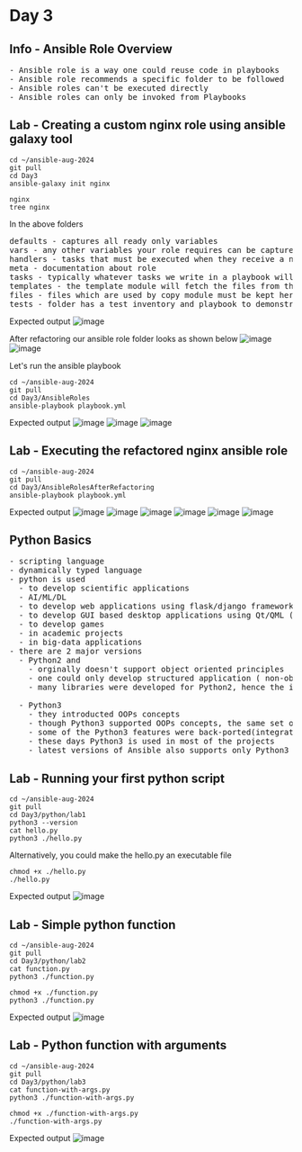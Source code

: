 # Day 3

## Info - Ansible Role Overview
<pre>
- Ansible role is a way one could reuse code in playbooks
- Ansible role recommends a specific folder to be followed
- Ansible roles can't be executed directly
- Ansible roles can only be invoked from Playbooks
</pre>

## Lab - Creating a custom nginx role using ansible galaxy tool
```
cd ~/ansible-aug-2024
git pull
cd Day3
ansible-galaxy init nginx

nginx
tree nginx
```
In the above folders
<pre>
defaults - captures all ready only variables
vars - any other variables your role requires can be captured here
handlers - tasks that must be executed when they receive a notification can be capture here
meta - documentation about role
tasks - typically whatever tasks we write in a playbook will be captured here
templates - the template module will fetch the files from this folder
files - files which are used by copy module must be kept here
tests - folder has a test inventory and playbook to demonstrate how the role can be invoked in your playbook
</pre>

Expected output
![image](https://github.com/user-attachments/assets/ba95c295-e5f6-4bc3-92b0-558b66cba38f)

After refactoring our ansible role folder looks as shown below
![image](https://github.com/user-attachments/assets/c63a8759-2346-49ab-b661-f800eaba8ed8)
![image](https://github.com/user-attachments/assets/c76e4460-22fa-474a-96b8-bfca5b17d0cf)

Let's run the ansible playbook
```
cd ~/ansible-aug-2024
git pull
cd Day3/AnsibleRoles
ansible-playbook playbook.yml
```

Expected output
![image](https://github.com/user-attachments/assets/84ce7543-b8ac-49f9-a433-5d5bdda9ae30)
![image](https://github.com/user-attachments/assets/858636f6-7e3d-44c2-ba3f-db549407c2c0)
![image](https://github.com/user-attachments/assets/23b78566-708d-4b7b-80ae-c62a576d5155)

## Lab - Executing the refactored nginx ansible role
```
cd ~/ansible-aug-2024
git pull
cd Day3/AnsibleRolesAfterRefactoring
ansible-playbook playbook.yml
```

Expected output
![image](https://github.com/user-attachments/assets/1e9f0f62-9267-4e9a-be23-990a0929aacc)
![image](https://github.com/user-attachments/assets/2eb81aa1-96bc-472b-83da-1b0355b7951e)
![image](https://github.com/user-attachments/assets/89642e70-9aec-4347-9d54-8fcbeab0d953)
![image](https://github.com/user-attachments/assets/c446c0ee-42f9-4fd3-9cdd-a61a2da8c9a9)
![image](https://github.com/user-attachments/assets/f581ae31-15b6-4d26-9998-706a0237f65a)
![image](https://github.com/user-attachments/assets/0ef7865c-64dc-4498-83e9-62854d393d66)

## Python Basics
<pre>
- scripting language
- dynamically typed language
- python is used
  - to develop scientific applications
  - AI/ML/DL
  - to develop web applications using flask/django frameworks
  - to develop GUI based desktop applications using Qt/QML (C++ GUI Framework)
  - to develop games
  - in academic projects
  - in big-data applications
- there are 2 major versions
  - Python2 and
    - orginally doesn't support object oriented principles
    - one could only develop structured application ( non-object oriented application development )
    - many libraries were developed for Python2, hence the industry wasn't ready to adapt python3
  
  - Python3
    - they introducted OOPs concepts
    - though Python3 supported OOPs concepts, the same set of libraries that were there for Python2 was not supported for Python3
    - some of the Python3 features were back-ported(integrated) in Python2 
    - these days Python3 is used in most of the projects
    - latest versions of Ansible also supports only Python3
</pre>

## Lab - Running your first python script
```
cd ~/ansible-aug-2024
git pull
cd Day3/python/lab1
python3 --version
cat hello.py
python3 ./hello.py
```

Alternatively, you could make the hello.py an executable file 
```
chmod +x ./hello.py
./hello.py
```

Expected output
![image](https://github.com/user-attachments/assets/664016aa-de0c-4264-b4bc-f7a36135b467)

## Lab - Simple python function
```
cd ~/ansible-aug-2024
git pull
cd Day3/python/lab2
cat function.py
python3 ./function.py

chmod +x ./function.py
python3 ./function.py
```

Expected output
![image](https://github.com/user-attachments/assets/f3c57eae-65c8-49a2-9177-8e3c42c11e65)

## Lab - Python function with arguments
```
cd ~/ansible-aug-2024
git pull
cd Day3/python/lab3
cat function-with-args.py
python3 ./function-with-args.py

chmod +x ./function-with-args.py
./function-with-args.py
```

Expected output
![image](https://github.com/user-attachments/assets/b4792313-3b73-4c2f-8075-1d4515f5c22b)
